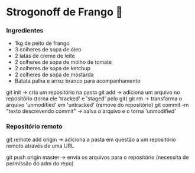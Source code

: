 #	Strogonoff de Frango :baby_chick:

### Ingredientes

- 1kg de peito de frango
- 3 colheres de sopa de óleo
- 2 latas de creme de leite
- 2 colheres de sopa de molho de tomate
- 2 colheres de sopa de ketchup
- 2 colheres de sopa de mostarda
- Batata palha e arroz branco para acompanhamento

git init -> cria um repositório na pasta
git add -> adiciona um arquivo no repositório (torna ele 'tracked' e 'staged' pelo git)
git rm -> transforma o arquivo 'unmodified' em 'untracked' (remove do repositório)
git commit -m "texto descrevendo commit" -> salva o arquivo e o torna 'unmodified'

### Repositório remoto

git remote add origin -> adiciona a pasta em questão a um repositório remoto através de uma URL

git push origin master -> envia os arquivos para o repositório (necessita de permissão do adm do repo)

